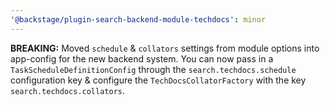 ```yaml
---
'@backstage/plugin-search-backend-module-techdocs': minor
---
```


**BREAKING:** Moved `schedule` & `collators` settings from module options into app-config for the new backend system. You can now pass in a `TaskScheduleDefinitionConfig` through the `search.techdocs.schedule` configuration key & configure the `TechDocsCollatorFactory` with the key `search.techdocs.collators`.
